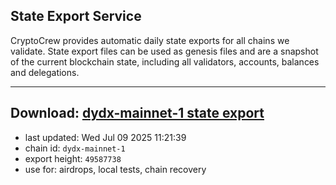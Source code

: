 ## State Export Service
CryptoCrew provides automatic daily state exports for all chains we validate. State export files can be used as genesis files and are a snapshot of the current blockchain state, including all validators, accounts, balances and delegations.

---
**Download: [dydx-mainnet-1 state export](https://dl-tyo.ccvalidators.com/SERVICE/dydx/dydx-mainnet-1_export_49587738.json)**
---

- last updated: Wed Jul 09 2025 11:21:39
- chain id: `dydx-mainnet-1`
- export height: `49587738`
- use for: airdrops, local tests, chain recovery

